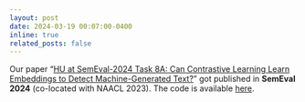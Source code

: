 ```yaml
---
layout: post
date: 2024-03-19 00:07:00-0400
inline: true
related_posts: false
---
```


Our paper “[HU at SemEval-2024 Task 8A: Can Contrastive Learning Learn Embeddings to Detect Machine-Generated Text?](https://arxiv.org/abs/402.11815)” got published in **SemEval 2024** (co-located with NAACL 2023). The code is available [here](https://github.com/dipta007/SemEval24-task8).